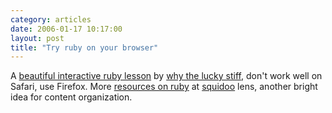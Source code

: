 ```yaml
---
category: articles
date: 2006-01-17 10:17:00
layout: post
title: "Try ruby on your browser"
---
```


A <a href="http://tryruby.hobix.com/">beautiful interactive ruby lesson</a> by <a href="http://whytheluckystiff.net/">why the lucky stiff</a>, don't work well on Safari, use Firefox. More <a href="http://www.squidoo.com/search/results/ruby">resources on ruby</a> at <a href="http://www.squidoo.com/">squidoo</a> lens, another bright idea for content organization.
